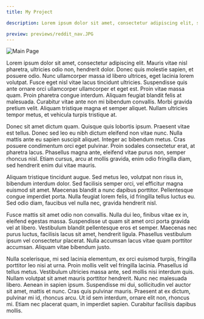 ```yaml
---
title: My Project

description: Lorem ipsum dolor sit amet, consectetur adipiscing elit, sed do eiusmod tempor incididunt ut labore et dolore magna aliqua. Ut enim ad minim veniam, quis nostrud exercitation ullamco laboris nisi ut aliquip ex ea commodo consequat. Duis aute irure dolor in reprehenderit in voluptate velit esse cillum dolore eu fugiat nulla pariatur. Excepteur sint occaecat cupidatat non proident, sunt in culpa qui officia deserunt mollit anim id est laborum.

preview: previews/reddit_nav.JPG
---
```


![Main Page](previews/reddit_nav.JPG)

Lorem ipsum dolor sit amet, consectetur adipiscing elit. Mauris vitae nisl pharetra, ultricies odio non, hendrerit dolor. Donec quis molestie sapien, et posuere odio. Nunc ullamcorper massa id libero ultrices, eget lacinia lorem volutpat. Fusce eget nisl vitae lacus tincidunt ultricies. Suspendisse quis ante ornare orci ullamcorper ullamcorper et eget est. Proin vitae massa quam. Proin pharetra congue interdum. Aliquam feugiat blandit felis at malesuada. Curabitur vitae ante non mi bibendum convallis. Morbi gravida pretium velit. Aliquam tristique magna et semper aliquet. Nullam ultricies tempor metus, et vehicula turpis tristique at.

Donec sit amet dictum quam. Quisque quis lobortis ipsum. Praesent vitae est tellus. Donec sed leo eu nibh dictum eleifend non vitae nunc. Nulla mattis ante eu sapien suscipit aliquet. Integer ac bibendum metus. Cras posuere condimentum orci eget pulvinar. Proin sodales consectetur erat, at pharetra lacus. Phasellus magna ante, eleifend vitae purus non, semper rhoncus nisl. Etiam cursus, arcu at mollis gravida, enim odio fringilla diam, sed hendrerit enim dui vitae mauris.

Aliquam tristique tincidunt augue. Sed metus leo, volutpat non risus in, bibendum interdum dolor. Sed facilisis semper orci, vel efficitur magna euismod sit amet. Maecenas blandit a nunc dapibus porttitor. Pellentesque congue imperdiet porta. Nulla feugiat lorem felis, id fringilla tellus luctus eu. Sed odio diam, faucibus vel nulla nec, gravida hendrerit nisl.

Fusce mattis sit amet odio non convallis. Nulla dui leo, finibus vitae ex in, eleifend egestas massa. Suspendisse ut quam sit amet orci porta gravida vel at libero. Vestibulum blandit pellentesque eros et semper. Maecenas nec purus luctus, facilisis lacus sit amet, hendrerit ligula. Phasellus vestibulum ipsum vel consectetur placerat. Nulla accumsan lacus vitae quam porttitor accumsan. Aliquam vitae bibendum justo.

Nulla scelerisque, mi sed lacinia elementum, ex orci euismod turpis, fringilla porttitor leo nisi at urna. Proin mollis velit vel fringilla lacinia. Phasellus id tellus metus. Vestibulum ultricies massa ante, sed mollis nisi interdum quis. Nullam volutpat sit amet mauris porttitor hendrerit. Nunc nec malesuada libero. Aenean in sapien ipsum. Suspendisse mi dui, sollicitudin vel auctor sit amet, mattis et nunc. Cras quis pulvinar mauris. Praesent at ex dictum, pulvinar mi id, rhoncus arcu. Ut id sem interdum, ornare elit non, rhoncus mi. Etiam nec placerat quam, in imperdiet sapien. Curabitur facilisis dapibus mollis.
